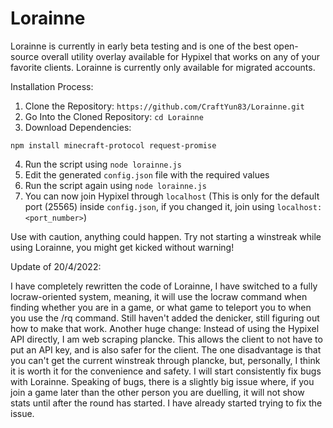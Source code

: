 # Lorainne
Lorainne is currently in early beta testing and is one of the best open-source overall utility overlay available for Hypixel that works on any of your favorite clients. Lorainne is currently only available for migrated accounts.

Installation Process:

1. Clone the Repository: `https://github.com/CraftYun83/Lorainne.git`
2. Go Into the Cloned Repository: `cd Lorainne`
3. Download Dependencies:

`npm install minecraft-protocol request-promise`

4. Run the script using `node lorainne.js`
5. Edit the generated `config.json` file with the required values
6. Run the script again using `node lorainne.js`
7. You can now join Hypixel through `localhost`
(This is only for the default port (25565) inside `config.json`, if you changed it, join using `localhost:<port_number>`)

Use with caution, anything could happen. Try not starting a winstreak while using Lorainne, you might get kicked without warning!

Update of 20/4/2022:

I have completely rewritten the code of Lorainne, I have switched to a fully locraw-oriented system, meaning, it will use the locraw command when finding whether you are in a game, or what game to teleport you to when you use the /rq command. Still haven't added the denicker, still figuring out how to make that work. Another huge change: Instead of using the Hypixel API directly, I am web scraping plancke. This allows the client to not have to put an API key, and is also safer for the client. The one disadvantage is that you can't get the current winstreak through plancke, but, personally, I think it is worth it for the convenience and safety. I will start consistently fix bugs with Lorainne. Speaking of bugs, there is a slightly big issue where, if you join a game later than the other person you are duelling, it will not show stats until after the round has started. I have already started trying to fix the issue.
